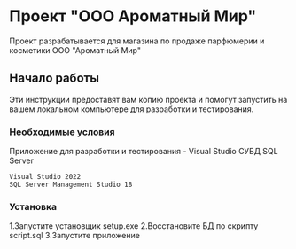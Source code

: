 # Проект "ООО Ароматный Мир"

Проект разрабатывается для магазина по продаже парфюмерии и косметики ООО "Ароматный Мир" 

## Начало работы

Эти инструкции предоставят вам копию проекта и помогут запустить на вашем локальном компьютере для разработки и тестирования.

### Необходимые условия

Приложение для разработки и тестирования - Visual Studio
СУБД SQL Server

```
Visual Studio 2022
SQL Server Management Studio 18
```

### Установка

1.Запустите установщик setup.exe
2.Восстановите БД по скрипту script.sql
3.Запустите приложение
